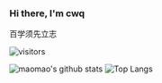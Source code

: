 ### Hi there, I'm cwq 

百学须先立志

![visitors](https://visitor-badge.laobi.icu/badge?page_id=cwq.001)

![maomao's github stats](https://github-readme-stats.vercel.app/api?username=chenweiqing&show_icons=true&hide_title=true)
![Top Langs](https://github-readme-stats.vercel.app/api/top-langs/?username=chenweiqing&layout=compact)
